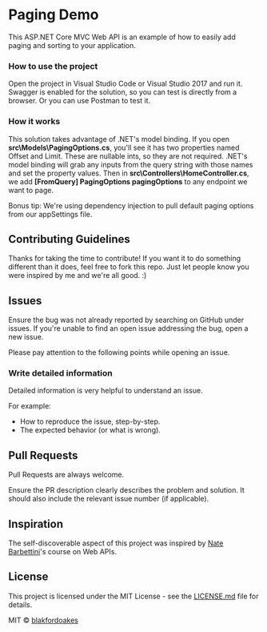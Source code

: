 # Paging Demo

This ASP.NET Core MVC Web API is an example of how to easily add paging and sorting to your application.

### How to use the project

Open the project in Visual Studio Code or Visual Studio 2017 and run it.  
Swagger is enabled for the solution, so you can test is directly from a browser. Or you can use Postman to test it.

### How it works

This solution takes advantage of .NET's model binding. If you open **src\Models\PagingOptions.cs**, you'll see it has two properties named Offset and Limit. These are nullable ints, so they are not required. .NET's model binding will grab any inputs from the query string with those names and set the property values. Then in **src\Controllers\HomeController.cs**, we add **[FromQuery] PagingOptions pagingOptions** to any endpoint we want to page.

Bonus tip:  We're using dependency injection to pull default paging options from our appSettings file.

## Contributing Guidelines

Thanks for taking the time to contribute! If you want it to do something different than it does, feel free to fork this repo. Just let people know you were inspired by me and we're all good. :)

## Issues

Ensure the bug was not already reported by searching on GitHub under issues. If you're unable to find an open issue addressing the bug, open a new issue.

Please pay attention to the following points while opening an issue.

### Write detailed information

Detailed information is very helpful to understand an issue.

For example:

* How to reproduce the issue, step-by-step.
* The expected behavior (or what is wrong).

## Pull Requests

Pull Requests are always welcome.

Ensure the PR description clearly describes the problem and solution. It should also include the relevant issue number (if applicable).

## Inspiration

The self-discoverable aspect of this project was inspired by [Nate Barbettini](https://recaffeinate.co/)'s course on Web APIs.

## License

This project is licensed under the MIT License - see the [LICENSE.md](LICENSE.md) file for details.

MIT © [blakfordoakes]()